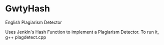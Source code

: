 GwtyHash
========

English Plagiarism Detector

Uses Jenkin's Hash Function to implement a Plagiarism Detector.
To run it, 
g++ plagdetect.cpp
